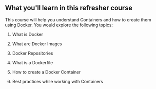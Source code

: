 ## What you'll learn in this refresher course

This course will help you understand Containers and how to create them using Docker. You would explore the following topics:
	
1. What is Docker
	
2. What are Docker Images
	
3. Docker Repositories
		
4. What is a Dockerfile
	
5. How to create a Docker Container
	
6. Best practices while working with Containers